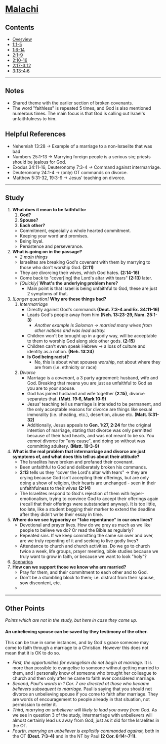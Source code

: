 # [Malachi](Malachi.md)

## Contents
* [Overview](README.md)
* [1:1-5](ch1v1-5.md)
* [1:6-14](ch1v6-14.md)
* [2:1-9](ch2v1-9.md)
* [2:10-16](ch2v10-16.md)
* [2:17-3:12](ch2v17-ch3v12.md)
* [3:13-4:6](ch3v13-ch4v6.md)

-----

## Notes
 * Shared theme with the earlier section of broken covenants.
 * The word "faithless" is repeated 5 times, and God is also mentioned numerous
   times. The main focus is that God is calling out Israel's unfaithfulness to
   him.

## Helpful References
 * Nehemiah 13:28   -> Example of a marriage to a non-Israelite that was bad
 * Numbers 25:1-13  -> Marrying foreign people is a serious sin; priests should
   be jealous for God.
 * Exodus 34:11-16, Deuteronomy 7:3-4   -> Command against intermarriage.
 * Deuteronomy 24:1-4   -> (only) OT commands on divorce.
 * Matthew 5:31-32, 19:3-9  -> Jesus' teaching on divorce.

-----

## Study

1. **What does it mean to be faithful to:**
    1. **God?**
    2. **Spouse?**
    3. **Each other?**
    * Commitment, especially a whole hearted commitment.
    * Keeping your word and promises.
    * Being loyal.
    * Persistence and perseverance.
2. **What is going on in the passage?**
    * *2 main things*
    * Israelites are breaking God's covenant with them by marrying to those who
      don't worship God. **(2:11)**
    * They are divorcing their wives, which God hates. **(2:14-16)**
    * Come back to "cover[ing] the Lord's altar with tears" **(2:13)** later.
    * *[Quickly]* **What's the underlying problem here?**
        * Main point is that Israel is being unfaithful to God, these are just 2
          symptoms of that.
3. *[Longer question]* **Why are these things bad?**
    1. *Intermarriage*
        * Directly against God's commands **(Deut. 7:3-4 and Ex. 34:11-16)**
        * Leads God's people away from him **(Neh. 13:23-29, Num. 25:1-3)**
            * *Another example is Solomon -> married many wives from other*
              *nations and was lead astray.*
        * Children won't be brought up in a godly way, will be acceptable to
          them to worship God along side other gods. **(2:15)**
        * Children can't even speak Hebrew -> a loss of culture and identity as
          a nation. **(Neh. 13:24)**
        * **Is God being racist?**
            * No, this is about what spouses *worship*, not about where they
              are from (i.e. ethnicity or race)
    2. *Divorce*
        * Marriage is a *covenant*, a 3 party agreement: husband, wife and God.
          Breaking that means you are just as unfaithful to God as you are to
          your spouse.
        * God has joined husband and wife together **(2:15)**, divorce
          separates that. **(Matt. 19:6, Mark 10:9)**
        * Jesus' teaching tell us marriage is intended to be permanent, and the
          only acceptable reasons for divorce are things like sexual immorality
          (i.e. cheating, etc.), desertion, abuse etc. **(Matt. 5:31-32)**
        * Additionally, Jesus appeals to **Gen. 1:27, 2:24** for the original
          intention of marriage, stating that divorce was only permitted
          because of their hard hearts, and was not meant to be so. You
          *cannot* divorce for "any cause", and doing so without was committing
          adultery. **(Matt. 19:3-9)**
4. **What is the real problem that intermarriage and divorce are just**
   **symptoms of, and what does this tell us about their attitude?**
    * The Israelites have broken and profaned their covenant.
    * Been unfaithful to God and deliberately broken his commands.
    * **2:13** tells us they "cover the Lord's altar with tears" -> they are
      crying because God isn't accepting their offerings, but are only doing a
      show of religion, their hearts are unchanged - seen in their
      unfaithfulness to their wives **(2:14)**
    * The Israelites respond to God's rejection of them with
      hyper-emotionalism, trying to convince God to accept their offerings
      again (recall that their offerings were substandard anyway). It is too
      little, too late, like a student begging their marker to extend the
      deadline after they didn't write their essay in time.
5. **Where do we see hypocrisy or "fake repentance" in our own lives?**
    * Devotional and prayer lives. How do we pray as much as we like people to
      believe we do? Or read the Bible as regularly?
    * Repeated sins. If we keep committing the same sin over and over, are we
      truly repenting of it and seeking to live godly lives?
    * Attendance to church and church activities. Do we go to church twice a
      week, life groups, prayer meeting, bible studies because we truly want to
      grow in faith, or because we want to look "holy"?
6. [Scenarios](Scenarios.pdf)
7. **How can we support those we know who are married?**
    * Pray for them, and their commitment to each other and to God.
    * Don't be a stumbling block to them; i.e. distract from their spouse, sow
      discontent, etc.
    *

-----

## Other Points

*Points which are not in the study, but here in case they come up.*

#### An unbelieving spouse can be saved by they testimony of the other.

This can be true in some instances, and by God's grace someone may come to
faith through a marriage to a Christian. However this does not mean that it is
OK to do so.

* *First, the opportunities for evangelism do not begin at marriage.* It is
  more than possible to evangelise to someone without getting married to them,
  and I personally know of someone who brought her colleague to church and then
  only after he came to faith ever considered marriage.
* *Second, Paul's words in 1 Cor. 7 are directed at those who became believers*
  *subsequent to marriage.* Paul is saying that you should not divorce an
  unbelieving spouse if you come to faith after marriage. They are words of
  encouragement to people already in that situation, not permission to enter
  it.
* *Third, marrying an unbeliever will likely to lead you away from God.* As we
  see in question 3 of the study, intermarriage with unbelievers will almost
  certainly lead us away from God, just as it did for the Israelites in the OT.
* *Fourth, marrying an unbeliever is explicitly commanded against,* both in the
  OT **(Deut. 7:3-4)** and in the NT by Paul **(2 Cor. 6:14:-7:1)**.

